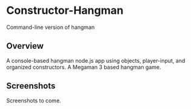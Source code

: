 # Constructor-Hangman
Command-line version of hangman

## Overview
A console-based hangman node.js app using objects, player-input, and organized constructors. A Megaman 3 based hangman game.

## Screenshots
Screenshots to come.
